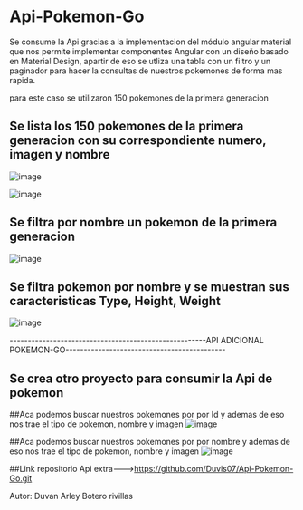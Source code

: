 # Api-Pokemon-Go

Se consume la Api gracias a la implementacion del módulo angular material que nos permite implementar componentes Angular con un diseño basado en Material Design,
apartir de eso se utliza una tabla con un filtro y un paginador para hacer la consultas de nuestros pokemones de forma mas rapida.

para este caso se utilizaron 150 pokemones de la primera generacion

## Se lista los 150 pokemones de la primera generacion con su correspondiente numero, imagen y nombre
![image](https://user-images.githubusercontent.com/96325513/172034065-409eab47-c994-4565-a2f8-00d89b3a6ee9.png)

![image](https://user-images.githubusercontent.com/96325513/172033945-ce862de6-c5ad-4664-a835-f3e6a59be9fe.png)

## Se filtra por nombre un pokemon de la primera generacion
![image](https://user-images.githubusercontent.com/96325513/172033999-06b08fb8-2a8b-429e-ac9c-cb70dd6453f2.png)

## Se filtra pokemon por nombre y se muestran  sus caracteristicas Type, Height, Weight
![image](https://user-images.githubusercontent.com/96325513/172034091-d180803d-b8a1-4084-a414-74103f979f39.png)

------------------------------------------------------API ADICIONAL POKEMON-GO--------------------------------------------
## Se crea otro proyecto para consumir la Api de pokemon

##Aca podemos buscar nuestros pokemones por por Id y ademas de eso nos trae el tipo de pokemon, nombre y imagen
![image](https://user-images.githubusercontent.com/96325513/172066721-65242fee-7c1f-46c9-81b3-f3d158e1d40e.png)

##Aca podemos buscar nuestros pokemones por por nombre y ademas de eso nos trae el tipo de pokemon, nombre y imagen
![image](https://user-images.githubusercontent.com/96325513/172066837-19d40301-5bdf-4139-9397-4566e99aa440.png)

##Link repositorio Api extra--->https://github.com/Duvis07/Api-Pokemon-Go.git

Autor: Duvan Arley Botero rivillas

